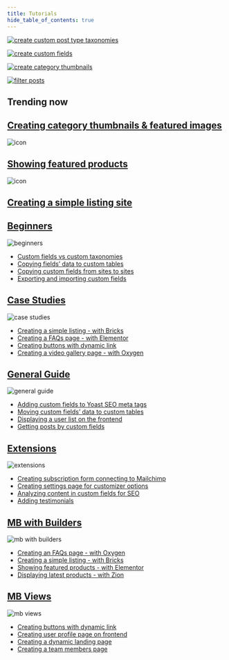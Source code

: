 ```yaml
---
title: Tutorials
hide_table_of_contents: true
---
```

<div className="tutorials">
<div className="tutorials_banner">
<div className="banner_left--item1">

[![create custom post type taxonomies](/tutorials/banner-1.png)](/tutorials/create-custom-post-type-taxonomies/)

</div>
<div className="banner_right--item2">

[![create custom fields](/tutorials/banner-2.png)](/tutorials/create-custom-fields/)

</div>
<div className="banner_right--item3">

[![create category thumbnails](/tutorials/banner-3.png)](/tutorials/create-category-thumbnails/)

</div>
<div className="banner_right--item4">

[![filter posts](/tutorials/banner-4.png)](/tutorials/filter-posts-by-custom-fields-taxonomies/)

</div>
</div>
	<div className="tutorials_trending">
		<div className="items trending--first">
			<h2 className="trending_category">Trending now</h2>
			<a className="trending" href="/tutorials/create-category-thumbnails/">
				<h2 className="trending_title">Creating category thumbnails & featured images</h2>
			</a>
		</div>
		<div className="items trending--second">
			<img alt="icon" src="/tutorials/Rectangle.png"/>
			<a className="trending" href="/tutorials/show-featured-products-meta-box-elementor-wp-grid-builder/">
				<h2 className="trending_title">Showing featured products</h2>
			</a>
		</div>
		<div className="items trending--third">
			<img alt="icon" src="/tutorials/Rectangle.png"/>
			<a className="trending" href="/tutorials/create-simple-listing-meta-box-bricks/">
				<h2 className="trending_title">Creating a simple listing site</h2>
			</a>
		</div>
	</div>
	<div className="tutorials_category">
		<div className="items">
			<a href="/tutorials/beginners/">
				<h2 className="items_heading">Beginners</h2>
			</a>

![beginners](/tutorials/category-1.png)
<ul>
	<li><a href="/tutorials/custom-fields-vs-taxonomies/">Custom fields vs custom taxonomies</a></li>
	<li><a href="/tutorials/move-data-to-custom-tables/">Copying fields’ data to custom tables</a></li>
	<li><a href="/tutorials/copy-custom-fields/">Copying custom fields from sites to sites</a></li>
	<li><a href="/tutorials/export-import-custom-fields-meta-box-builder/">Exporting and importing custom fields</a></li>
</ul>
		</div>
		<div className="items">
			<a href="/tutorials/case-studies/">
				<h2 className="items_heading">Case Studies</h2>
			</a>

![case studies](/tutorials/category-2.png)
<ul>
	<li><a href="/tutorials/create-simple-listing-meta-box-bricks/">Creating a simple listing - with Bricks</a></li>
	<li><a href="/tutorials/create-faqs-page-meta-box-elementor/">Creating a FAQs page - with Elementor</a></li>
	<li><a href="/tutorials/create-buttons-dynamic-links/">Creating buttons with dynamic link</a></li>
	<li><a href="/tutorials/create-video-gallery-page-meta-box-oxygen/">Creating a video gallery page - with Oxygen</a></li>
</ul>
		</div>
		<div className="items">
			<a href="/tutorials/general-guide/">
				<h2 className="items_heading">General Guide</h2>
			</a>

![general guide](/tutorials/category-3.png)
<ul>
	<li><a href="/tutorials/add-custom-fields-to-yoast-seo/">Adding custom fields to Yoast SEO meta tags</a></li>
	<li><a href="/tutorials/move-data-to-custom-tables/">Moving custom fields’ data to custom tables</a></li>
	<li><a href="/tutorials/display-users-list/">Displaying a user list on the frontend</a></li>
	<li><a href="/tutorials/get-posts-by-custom-fields/">Getting posts by custom fields</a></li>
</ul>
		</div>
		<div className="items">
			<a href="/tutorials/extensions/">
				<h2 className="items_heading">Extensions</h2>
			</a>

![extensions](/tutorials/category-5.png)
<ul>
	<li><a href="/tutorials/create-subscription-form-connect-to-mailchimp/">Creating subscription form connecting to Mailchimp</a></li>
	<li><a href="">Creating settings page for customizer options</a></li>
	<li><a href="/tutorials/analyze-content-seo-rank-math/">Analyzing content in custom fields for SEO</a></li>
	<li><a href="/tutorials/add-testimonials/">Adding testimonials</a></li>
</ul>
		</div>
		<div className="items">
			<a href="/tutorials/mb-with-builders/">
				<h2 className="items_heading">MB with Builders</h2>
			</a>

![mb with builders](/tutorials/category-4.png)
<ul>
	<li><a href="/tutorials/create-faqs-page-meta-box-oxygen/">Creating an FAQs page - with Oxygen</a></li>
	<li><a href="/tutorials/create-simple-listing-meta-box-bricks/">Creating a simple listing - with Bricks</a></li>
	<li><a href="/tutorials/create-team-members-page-meta-box-elementor/">Showing featured products - with Elementor</a></li>
	<li><a href="/tutorials/display-latest-products-meta-box-zion/">Displaying latest products - with Zion</a></li>
</ul>
		</div>
		<div className="items">
			<a href="/tutorials/mb-views/">
				<h2 className="items_heading">MB Views</h2>
			</a>

![mb views](/tutorials/category-6.png)
<ul>
	<li><a href="/tutorials/create-buttons-dynamic-links/">Creating buttons with dynamic link</a></li>
	<li><a href="/tutorials/create-user-profile-page/">Creating user profile page on frontend</a></li>
	<li><a href="/tutorials/create-dynamic-landing-page/">Creating a dynamic landing page</a></li>
	<li><a href="/tutorials/create-team-members-page-mb-views/">Creating a team members page</a></li>
</ul>
		</div>
	</div>
</div>

